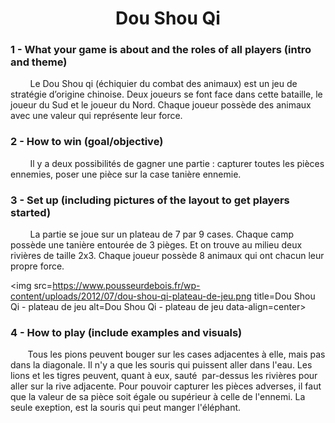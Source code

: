 <h1 align=center>Dou Shou Qi</h1>

### 1 - What your game is about and the roles of all players (intro and theme)

        Le Dou Shou qi (échiquier du combat des animaux) est un jeu de stratégie d’origine chinoise. Deux joueurs se font face dans cette bataille, le joueur du Sud et le joueur du Nord. Chaque joueur possède des animaux avec une valeur qui représente leur force.



### 2 - How to win (goal/objective)

        Il y a deux possibilités de gagner une partie : capturer toutes les pièces ennemies, poser une pièce sur la case tanière ennemie.



### 3 - Set up (including pictures of the layout to get players started)

        La partie se joue sur un plateau de 7 par 9 cases. Chaque camp possède une tanière entourée de 3 pièges. Et on trouve au milieu deux rivières de taille 2x3. Chaque joueur possède 8 animaux qui ont chacun leur propre force.

<img src=https://www.pousseurdebois.fr/wp-content/uploads/2012/07/dou-shou-qi-plateau-de-jeu.png title=Dou Shou Qi - plateau de jeu alt=Dou Shou Qi - plateau de jeu data-align=center>



### 4 - How to play (include examples and visuals)

       Tous les pions peuvent bouger sur les cases adjacentes à elle, mais pas dans la diagonale. Il n'y a que les souris qui puissent aller dans l'eau. Les lions et les tigres peuvent, quant à eux, sauté  par-dessus les rivières pour aller sur la rive adjacente.  Pour pouvoir capturer les pièces adverses, il faut que la valeur de sa pièce soit égale ou supérieur à celle de l'ennemi. La seule exeption, est la souris qui peut manger l'éléphant.

